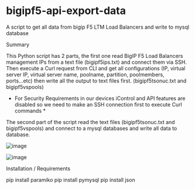 # bigipf5-api-export-data
A script to get all data from bigip F5 LTM Load Balancers and write to mysql database

Summary 

This Python script has 2 parts, the first one read BigIP F5 Load Balancers management IPs from a text file (bigipf5ips.txt) and connect them via SSH. Then execute a Curl request from CLI and get all configurations (IP, virtual server IP, virtual server  name, poolname, partition, poolmembers, ports...etc) then write all the output to text files first. (bigipf5tsonuc.txt and bigipf5vspools) 

* For Security Requirements in our devices iControl and API features are disabled so we need to make an SSH  connection first to execute Curl commands *
  
The second part of the script read the text files (bigipf5tsonuc.txt and bigipf5vspools) and connect to a mysql databases and write all data to database.

![image](https://github.com/goksinenki/bigipf5-api-export-data/assets/917944/f361fb96-ccaf-4cc6-8800-dd7108945f5a)

![image](https://github.com/goksinenki/bigipf5-api-export-data/assets/917944/702c2dd6-c450-4b08-b94d-36e95466a4e4)

Installation / Requirements

pip install paramiko
pip install pymysql
pip install json

